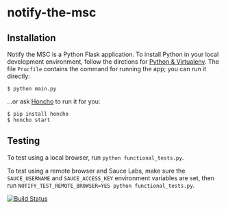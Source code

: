 notify-the-msc
==============

Installation
------

Notify the MSC is a Python Flask application. To install Python in your local development environment, follow the dirctions for [Python & Virtualenv](https://github.com/codeforamerica/howto/blob/master/Python-Virtualenv.md). The file `Procfile` contains the command for running the app; you can run it directly:

    $ python main.py
    
...or ask [Honcho](http://honcho.readthedocs.org/) to run it for you:

    $ pip install honcho
    $ honcho start

Testing
------
To test using a local browser, run `python functional_tests.py`.

To test using a remote browser and Sauce Labs, make sure the `SAUCE_USERNAME` and `SAUCE_ACCESS_KEY` environment variables are set, then run `NOTIFY_TEST_REMOTE_BROWSER=YES python functional_tests.py`.

[![Build Status](https://travis-ci.org/codeforamerica/notify-the-msc.svg?branch=master)](https://travis-ci.org/codeforamerica/notify-the-msc)
